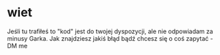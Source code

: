 # wiet
Jeśli tu trafiłeś to "kod" jest do twojej dyspozycji, ale nie odpowiadam za minusy Garka. Jak znajdziesz jakiś błąd bądź chcesz się o coś zapytać - DM me
